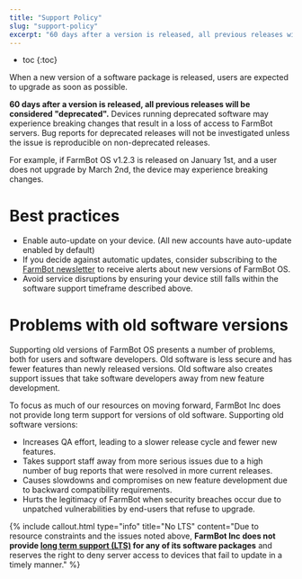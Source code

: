 ```yaml
---
title: "Support Policy"
slug: "support-policy"
excerpt: "60 days after a version is released, all previous releases will be considered \"deprecated\"."
---
```


* toc
{:toc}

When a new version of a software package is released, users are expected to upgrade as soon as possible.

**60 days after a version is released, all previous releases will be considered "deprecated".** Devices running deprecated software may experience breaking changes that result in a loss of access to FarmBot servers. Bug reports for deprecated releases will not be investigated unless the issue is reproducible on non-deprecated releases.

For example, if FarmBot OS v1.2.3 is released on January 1st, and a user does not upgrade by March 2nd, the device may experience breaking changes.

# Best practices

 * Enable auto-update on your device. (All new accounts have auto-update enabled by default)
 * If you decide against automatic updates, consider subscribing to the [FarmBot newsletter](https://farm.bot/pages/newsletter) to receive alerts about new versions of FarmBot OS.
 * Avoid service disruptions by ensuring your device still falls within the software support timeframe described above.

# Problems with old software versions

Supporting old versions of FarmBot OS presents a number of problems, both for users and software developers. Old software is less secure and has fewer features than newly released versions. Old software also creates support issues that take software developers away from new feature development.

To focus as much of our resources on moving forward, FarmBot Inc does not provide long term support for versions of old software. Supporting old software versions:

 * Increases QA effort, leading to a slower release cycle and fewer new features.
 * Takes support staff away from more serious issues due to a high number of bug reports that were resolved in more current releases.
 * Causes slowdowns and compromises on new feature development due to backward compatibility requirements.
 * Hurts the legitimacy of FarmBot when security breaches occur due to unpatched vulnerabilities by end-users that refuse to upgrade.

{%
include callout.html
type="info"
title="No LTS"
content="Due to resource constraints and the issues noted above, **FarmBot Inc does not provide [long term support (LTS)](https://en.wikipedia.org/wiki/Long-term_support) for any of its software packages** and reserves the right to deny server access to devices that fail to update in a timely manner."
%}

